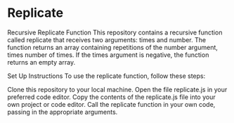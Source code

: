 # Replicate
Recursive Replicate Function
This repository contains a recursive function called replicate that receives two arguments: times and number. The function returns an array containing repetitions of the number argument, times number of times. If the times argument is negative, the function returns an empty array.

Set Up Instructions
To use the replicate function, follow these steps:

Clone this repository to your local machine.
Open the file replicate.js in your preferred code editor.
Copy the contents of the replicate.js file into your own project or code editor.
Call the replicate function in your own code, passing in the appropriate arguments.
